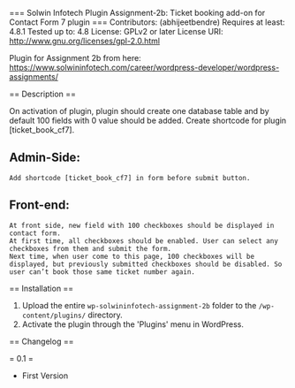 === Solwin Infotech Plugin Assignment-2b: Ticket booking add-on for Contact Form 7 plugin ===
Contributors: (abhijeetbendre)
Requires at least: 4.8.1
Tested up to: 4.8
License: GPLv2 or later
License URI: http://www.gnu.org/licenses/gpl-2.0.html

Plugin for Assignment 2b from here: https://www.solwininfotech.com/career/wordpress-developer/wordpress-assignments/

== Description ==

On activation of plugin, plugin should create one database table and by default 100 fields with 0 value should be added.
Create shortcode for plugin [ticket_book_cf7].

##  Admin-Side:

    Add shortcode [ticket_book_cf7] in form before submit button.

## Front-end:

    At front side, new field with 100 checkboxes should be displayed in contact form.
    At first time, all checkboxes should be enabled. User can select any checkboxes from them and submit the form.
    Next time, when user come to this page, 100 checkboxes will be displayed, but previously submitted checkboxes should be disabled. So user can’t book those same ticket number again.

== Installation ==
 
1. Upload the entire `wp-solwininfotech-assignment-2b` folder to the `/wp-content/plugins/` directory.
2. Activate the plugin through the 'Plugins' menu in WordPress.

== Changelog ==
 
= 0.1 =
* First Version
 

